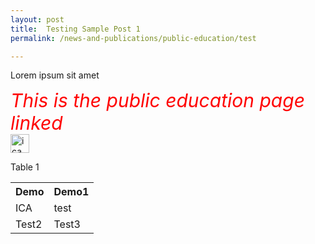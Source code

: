 ```yaml
---
layout: post
title:  Testing Sample Post 1 
permalink: /news-and-publications/public-education/test

---
```

Lorem ipsum sit amet

<style>
  .TEST{
  
  color:Red;
  Font-size:30px;
  Font-style:italic;
  text-align:center;
  
  }
  </style>


<div><span class="TEST"> This is the public education page linked </span> </div>

<div style="padding-right:57px;" >  <img src="{{site.baseurl}}/images/favicon.png" alt="ica logo2" style="height30px; width:30px;" /> </div>


<p>Table 1</p>
<div> 
  <table>
  <tr>
    <th>Demo</th>
    <th>Demo1</th> <!-- Table head -->
  </tr>
  <tr>
    <td>ICA</td> 
    <td>test</td>
  </tr>
  <tr>
    <td>Test2</td>
  <td>Test3</td></tr>
</table>
</div>

